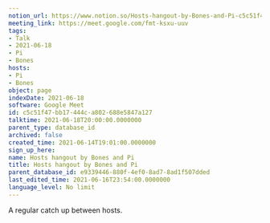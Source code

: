 ```yaml
---
notion_url: https://www.notion.so/Hosts-hangout-by-Bones-and-Pi-c5c51f47bb17444ca802688e5847a127
meeting_link: https://meet.google.com/fmt-ksxu-uuv
tags:
- Talk
- 2021-06-18
- Pi
- Bones
hosts:
- Pi
- Bones
object: page
indexDate: 2021-06-18
software: Google Meet
id: c5c51f47-bb17-444c-a802-688e5847a127
talktime: 2021-06-18T20:00:00.0000000
parent_type: database_id
archived: false
created_time: 2021-06-14T19:01:00.0000000
sign_up_here: 
name: Hosts hangout by Bones and Pi
title: Hosts hangout by Bones and Pi
parent_database_id: e9339446-880f-4ef0-8ad7-8ad1f507dded
last_edited_time: 2021-06-16T23:54:00.0000000
language_level: No limit
---
```


A regular catch up between hosts.


